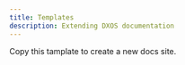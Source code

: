 ```yaml
---
title: Templates
description: Extending DXOS documentation
---
```


Copy this tamplate to create a new docs site.
